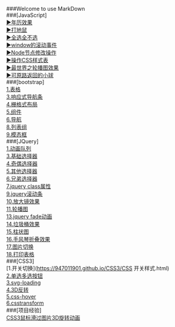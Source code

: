 ###Welcome to use MarkDown<br />
###[JavaScript]<br />
[▶年历效果](https://947011901.github.io/JavaScript/05-万年历效果.html)<br />
[▶打地鼠](https://947011901.github.io/JavaScript/打地鼠.html)<br />
[▶全选全不选](https://947011901.github.io/JavaScript/全选全不选.html)<br />
[▶window的滚动事件](https://947011901.github.io/JavaScript/11-window的滚动事件.html)<br />
[▶Node节点修改操作](https://947011901.github.io/JavaScript/07-Node节点--修改操作.html)<br />
[▶操作CSS样式表](https://947011901.github.io/JavaScript/02-操作CSS样式表.html)<br />
[▶最世界之轮播图效果](https://947011901.github.io/JavaScript/04-最世界之轮播图效果/zuiWorld.html)<br />
[▶可原路返回的小球](https://947011901.github.io/JavaScript/08-随手指移动的小球-可以原路返回.html)<br />
###[bootstrap]<br />
[1.表格](https://947011901.github.io/bootstrap/3.表格.html)<br />
[3.响应式导航条](https://947011901.github.io/bootstrap/3.响应式导航.html)<br />
[4.栅格式布局](https://947011901.github.io/bootstrap/1.栅格式布局.html)<br />
[5.组件](https://947011901.github.io/bootstrap/7.组件.html)<br />
[6.导航](https://947011901.github.io/bootstrap/8.导航.html)<br />
[8.列表组](https://947011901.github.io/bootstrap/7.列表组.html)<br />
[9.模态框](https://947011901.github.io/bootstrap/11.模态框.html)<br />
###[JQuery]<br />
[1.动画队列](https://947011901.github.io/JQuery/1.动画队列.html)<br />
[3.基础选择器](https://947011901.github.io/JQuery/3-基础选择器.html)<br />
[4.奇偶选择器](https://947011901.github.io/JQuery/4.奇数偶数选择器.html)<br />
[5.其他选择器](https://947011901.github.io/JQuery/4-其他选择器.html)<br />
[6.兄弟选择器](https://947011901.github.io/JQuery/6.jquery兄弟选择器.html)<br />
[7.jquery class属性](https://947011901.github.io/JQuery/5.class属性.html)<br />
[9.jquery滚动条](https://947011901.github.io/JQuery/7-jquery滚动条.html)<br />
[10.放大镜效果](https://947011901.github.io/JQuery/8.放大镜效果.html)<br />
[11.轮播图](https://947011901.github.io/JQuery/9.轮播图.html)<br />
[13.jquery fade动画](https://947011901.github.io/JQuery/8.fade动画.html)<br />
[14.垃圾桶效果](https://947011901.github.io/JQuery/垃圾桶效果.html)<br />
[15.柱状图](https://947011901.github.io/JQuery/1.柱状图.html)<br />
[16.手风琴折叠效果](https://947011901.github.io/JQuery/4.手风琴折叠效果.html)<br />
[17.图片切换](https://947011901.github.io/JQuery/5.图片切换.html)<br />
[18.打印表格](https://947011901.github.io/JQuery/2.jquery打印表格.html)<br />
###[CSS3]<br />
[1.开关切换](https://947011901.github.io/CSS3/CSS 开关样式.html)<br />
[2.单选多选按钮](https://947011901.github.io/CSS3/CSS3-pretty-radio-checkbox.html)<br />
[3.svg-loading](https://947011901.github.io/CSS3/02.svg-loading.html)<br />
[4.3D反转](https://947011901.github.io/CSS3/01.chart.html)<br />
[5.css-hover](https://947011901.github.io/CSS3/css-hover.html)<br />
[6.csstransform](https://947011901.github.io/CSS3/csstransform.html)<br />
###[项目经验]<br />
[CSS3鼠标滑过图片3D旋转动画](https://947011901.github.io/DEMO/index.html)
